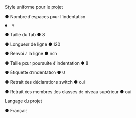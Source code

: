  Style uniforme pour le projet

● Nombre d'espaces pour l'indentation
	
	●  4

●  Taille du Tab
	●  8

●  Longueur de ligne 
	●  120

●  Renvoi a la ligne
	●  non

●  Taille pour poursuite d'indentation
	●   8

●  Étiquette d'indentation
	●  0

●  Retrait des déclarations switch
	●  oui

●  Retrait des membres des classes de niveau supérieur
	●  oui 

Langage du projet

●   Français

